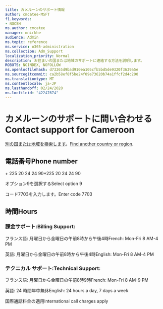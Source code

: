 ```yaml
---
title: カメルーンのサポート情報
author: cmcatee-MSFT
f1.keywords:
- NOCSH
ms.author: cmcatee
manager: mnirkhe
audience: Admin
ms.topic: reference
ms.service: o365-administration
ms.collection: Adm_Support
localization_priority: Normal
description: お住まいの国または地域のサポートに連絡する方法を説明します。
ROBOTS: NOINDEX, NOFOLLOW
ms.openlocfilehash: d73265d9bad910ea105cfb5bd5de9320f3639a5e
ms.sourcegitcommit: ca2b58ef8f5be24f09e73620b74a1ffcf2d4c290
ms.translationtype: MT
ms.contentlocale: ja-JP
ms.lasthandoff: 02/24/2020
ms.locfileid: "42247674"
---
```

# <a name="contact-support-for-cameroon"></a><span data-ttu-id="c5ea7-103">カメルーンのサポートに問い合わせる</span><span class="sxs-lookup"><span data-stu-id="c5ea7-103">Contact support for Cameroon</span></span>

<span data-ttu-id="c5ea7-104">[別の国または地域を検索します](../contact-support-for-business-products.md)。</span><span class="sxs-lookup"><span data-stu-id="c5ea7-104">[Find another country or region](../contact-support-for-business-products.md).</span></span>

## <a name="phone-number"></a><span data-ttu-id="c5ea7-105">電話番号</span><span class="sxs-lookup"><span data-stu-id="c5ea7-105">Phone number</span></span>
<span data-ttu-id="c5ea7-106">+ 225 20 24 24 90</span><span class="sxs-lookup"><span data-stu-id="c5ea7-106">+225 20 24 24 90</span></span>

<span data-ttu-id="c5ea7-107">オプション9を選択する</span><span class="sxs-lookup"><span data-stu-id="c5ea7-107">Select option 9</span></span>

<span data-ttu-id="c5ea7-108">コード7703を入力します。</span><span class="sxs-lookup"><span data-stu-id="c5ea7-108">Enter code 7703</span></span>

## <a name="hours"></a><span data-ttu-id="c5ea7-109">時間</span><span class="sxs-lookup"><span data-stu-id="c5ea7-109">Hours</span></span>
### <a name="billing-support"></a><span data-ttu-id="c5ea7-110">課金サポート:</span><span class="sxs-lookup"><span data-stu-id="c5ea7-110">Billing Support:</span></span>

<span data-ttu-id="c5ea7-111">フランス語: 月曜日から金曜日の午前8時から午後4時</span><span class="sxs-lookup"><span data-stu-id="c5ea7-111">French: Mon-Fri 8 AM-4 PM</span></span>

<span data-ttu-id="c5ea7-112">英語: 月曜日から金曜日の午前8時から午後4時</span><span class="sxs-lookup"><span data-stu-id="c5ea7-112">English: Mon-Fri 8 AM-4 PM</span></span>

### <a name="technical-support"></a><span data-ttu-id="c5ea7-113">テクニカル サポート:</span><span class="sxs-lookup"><span data-stu-id="c5ea7-113">Technical Support:</span></span>

<span data-ttu-id="c5ea7-114">フランス語: 月曜日から金曜日の午前8時9時</span><span class="sxs-lookup"><span data-stu-id="c5ea7-114">French: Mon-Fri 8 AM-9 PM</span></span>

<span data-ttu-id="c5ea7-115">英語: 24 時間年中無休</span><span class="sxs-lookup"><span data-stu-id="c5ea7-115">English: 24 hours a day, 7 days a week</span></span>

<span data-ttu-id="c5ea7-116">国際通話料金の適用</span><span class="sxs-lookup"><span data-stu-id="c5ea7-116">International call charges apply</span></span>